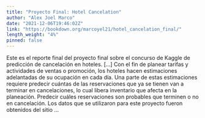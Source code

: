 ```yaml
---
title: "Proyecto Final: Hotel Cancelation"
author: "Alex Joel Marco"
date: "2021-12-06T19:46:02Z"
link: "https://bookdown.org/marcoyel21/hotel_cancelation_final/"
length_weight: "4%"
pinned: false
---
```


Este es el reporte final del proyecto final sobre el concurso de Kaggle de predicción de cancelación en hoteles. [...] Con el fin de planear tarifas y actividades de ventas o promoción, los hoteles hacen estimaciones adelantadas de su ocupación en cada día. Una parte de estas estimaciones requiere predecir cuántas de las reservaciones que ya se tienen van a terminar en cancelaciones, lo cual libera inventario que afecta en la planeación. Predecir cuáles reservaciones son probables que terminen o no en cancelación. Los datos que se utilizaron para este proyecto fueron obtenidos del sitio ...
